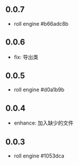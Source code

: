 ## 0.0.7
- roll engine #b66adc8b

## 0.0.6
- fix: 导出类

## 0.0.5
- roll engine #d0a1b9b

## 0.0.4
- enhance: 加入缺少的文件

## 0.0.3
- roll engine #1053dca
